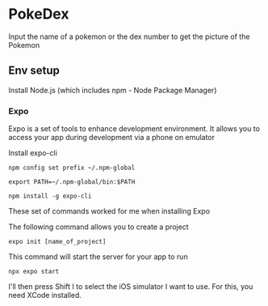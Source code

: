 # PokeDex

Input the name of a pokemon or the dex number to get the picture of the Pokemon

## Env setup

Install Node.js (which includes npm - Node Package Manager)

### Expo

Expo is a set of tools to enhance development environment. It allows you to access your app during development via a phone on emulator

Install expo-cli

```
npm config set prefix ~/.npm-global

export PATH=~/.npm-global/bin:$PATH

npm install -g expo-cli
```

These set of commands worked for me when installing Expo

The following command allows you to create a project

```
expo init [name_of_project]
```

This command will start the server for your app to run

```
npx expo start
```

I'll then press Shift I to select the iOS simulator I want to use. For this, you need XCode installed.
